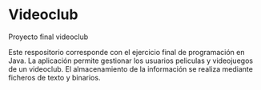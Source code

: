 # Videoclub
Proyecto final videoclub

Este respositorio corresponde con el ejercicio final de programación en Java.
La aplicación permite gestionar los usuarios peliculas y videojuegos de un videoclub.
El almacenamiento de la información se realiza mediante ficheros de texto y binarios.

